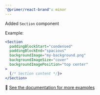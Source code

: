 ```yaml
---
'@primer/react-brand': minor
---
```


Added `Section` component

Example:

```jsx
<Section
  paddingBlockStart="condensed"
  paddingBlockEnd="spacious"
  backgroundImage="my-background.png"
  backgroundImageSize="cover"
  backgroundImagePosition="top center"
>
  {/* Section content */}>
</Section>
```

🔗 [See the documentation for more examples](https://primer.style/brand//components/Section)
